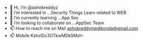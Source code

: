 - 👋 Hi, I’m @ashokreddyz
- 👀 I’m interested in ...Security Things Learn related to WEB
- 🌱 I’m currently learning ...App Sec
- 💞️ I’m looking to collaborate on ...AppSec Team
- 📫 How to reach me on Mail ashokreddymedikonda@gmail.com
- 📫 Mobile KzkxIDc3OTkwMDk5MzI=

<!---
ashokreddyz/ashokreddyz is a ✨ special ✨ repository because its `README.md` (this file) appears on your GitHub profile.
You can click the Preview link to take a look at your changes. 
--->
